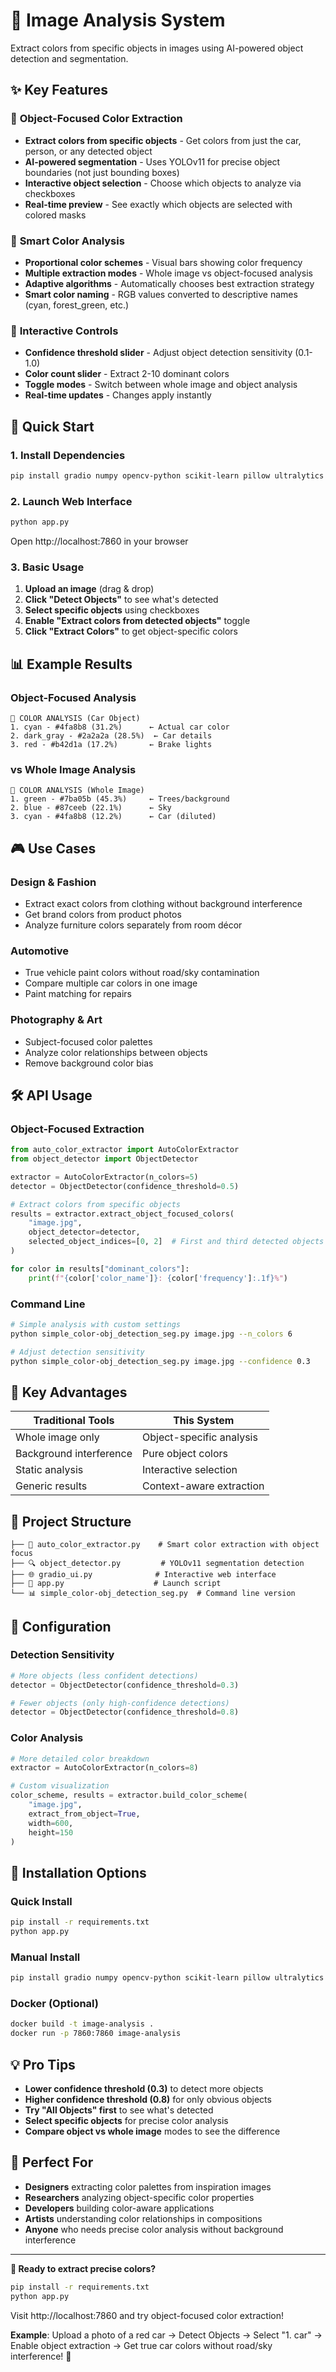 # 🎨 Image Analysis System

Extract colors from specific objects in images using AI-powered object detection and segmentation.

## ✨ Key Features

### 🎯 **Object-Focused Color Extraction**
- **Extract colors from specific objects** - Get colors from just the car, person, or any detected object
- **AI-powered segmentation** - Uses YOLOv11 for precise object boundaries (not just bounding boxes)
- **Interactive object selection** - Choose which objects to analyze via checkboxes
- **Real-time preview** - See exactly which objects are selected with colored masks

### 🎨 **Smart Color Analysis**
- **Proportional color schemes** - Visual bars showing color frequency
- **Multiple extraction modes** - Whole image vs object-focused analysis
- **Adaptive algorithms** - Automatically chooses best extraction strategy
- **Smart color naming** - RGB values converted to descriptive names (cyan, forest_green, etc.)

### 🔧 **Interactive Controls**
- **Confidence threshold slider** - Adjust object detection sensitivity (0.1-1.0)
- **Color count slider** - Extract 2-10 dominant colors
- **Toggle modes** - Switch between whole image and object analysis
- **Real-time updates** - Changes apply instantly

## 🚀 Quick Start

### 1. Install Dependencies
```bash
pip install gradio numpy opencv-python scikit-learn pillow ultralytics
```

### 2. Launch Web Interface
```bash
python app.py
```
Open http://localhost:7860 in your browser

### 3. Basic Usage
1. **Upload an image** (drag & drop)
2. **Click "Detect Objects"** to see what's detected
3. **Select specific objects** using checkboxes
4. **Enable "Extract colors from detected objects"** toggle
5. **Click "Extract Colors"** to get object-specific colors

## 📊 Example Results

### Object-Focused Analysis
```
🎨 COLOR ANALYSIS (Car Object)
1. cyan - #4fa8b8 (31.2%)      ← Actual car color
2. dark_gray - #2a2a2a (28.5%)  ← Car details
3. red - #b42d1a (17.2%)       ← Brake lights
```

### vs Whole Image Analysis
```
🎨 COLOR ANALYSIS (Whole Image)
1. green - #7ba05b (45.3%)     ← Trees/background
2. blue - #87ceeb (22.1%)      ← Sky
3. cyan - #4fa8b8 (12.2%)      ← Car (diluted)
```

## 🎮 Use Cases

### **Design & Fashion**
- Extract exact colors from clothing without background interference
- Get brand colors from product photos
- Analyze furniture colors separately from room décor

### **Automotive**
- True vehicle paint colors without road/sky contamination
- Compare multiple car colors in one image
- Paint matching for repairs

### **Photography & Art**
- Subject-focused color palettes
- Analyze color relationships between objects
- Remove background color bias

## 🛠️ API Usage

### Object-Focused Extraction
```python
from auto_color_extractor import AutoColorExtractor
from object_detector import ObjectDetector

extractor = AutoColorExtractor(n_colors=5)
detector = ObjectDetector(confidence_threshold=0.5)

# Extract colors from specific objects
results = extractor.extract_object_focused_colors(
    "image.jpg",
    object_detector=detector,
    selected_object_indices=[0, 2]  # First and third detected objects
)

for color in results["dominant_colors"]:
    print(f"{color['color_name']}: {color['frequency']:.1f}%")
```

### Command Line
```bash
# Simple analysis with custom settings
python simple_color-obj_detection_seg.py image.jpg --n_colors 6

# Adjust detection sensitivity
python simple_color-obj_detection_seg.py image.jpg --confidence 0.3
```

## 🎯 Key Advantages

| Traditional Tools | This System |
|------------------|-------------|
| Whole image only | Object-specific analysis |
| Background interference | Pure object colors |
| Static analysis | Interactive selection |
| Generic results | Context-aware extraction |

## 📁 Project Structure

```
├── 🎨 auto_color_extractor.py    # Smart color extraction with object focus
├── 🔍 object_detector.py         # YOLOv11 segmentation detection
├── 🌐 gradio_ui.py              # Interactive web interface
├── 🚀 app.py                    # Launch script
└── 📊 simple_color-obj_detection_seg.py  # Command line version
```

## 🔧 Configuration

### Detection Sensitivity
```python
# More objects (less confident detections)
detector = ObjectDetector(confidence_threshold=0.3)

# Fewer objects (only high-confidence detections)  
detector = ObjectDetector(confidence_threshold=0.8)
```

### Color Analysis
```python
# More detailed color breakdown
extractor = AutoColorExtractor(n_colors=8)

# Custom visualization
color_scheme, results = extractor.build_color_scheme(
    "image.jpg",
    extract_from_object=True,
    width=600,
    height=150
)
```

## 🚀 Installation Options

### Quick Install
```bash
pip install -r requirements.txt
python app.py
```

### Manual Install
```bash
pip install gradio numpy opencv-python scikit-learn pillow ultralytics
```

### Docker (Optional)
```bash
docker build -t image-analysis .
docker run -p 7860:7860 image-analysis
```

## 💡 Pro Tips

- **Lower confidence threshold (0.3)** to detect more objects
- **Higher confidence threshold (0.8)** for only obvious objects
- **Try "All Objects" first** to see what's detected
- **Select specific objects** for precise color analysis
- **Compare object vs whole image** modes to see the difference

## 🎯 Perfect For

- **Designers** extracting color palettes from inspiration images
- **Researchers** analyzing object-specific color properties  
- **Developers** building color-aware applications
- **Artists** understanding color relationships in compositions
- **Anyone** who needs precise color analysis without background interference

---

**🚀 Ready to extract precise colors?**
```bash
pip install -r requirements.txt
python app.py
```

Visit http://localhost:7860 and try object-focused color extraction! 

**Example**: Upload a photo of a red car → Detect Objects → Select "1. car" → Enable object extraction → Get true car colors without road/sky interference! 🎉